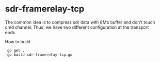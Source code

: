 
# sdr-framerelay-tcp
The common idea is to compress sdr data with 8Mb buffer and don't touch cmd channel.
Thus, we have two different configuration at the transport ends

How to build<p>
<code> 
go get .<br> 
go build sdr-framerelay-tcp.go
</code>
